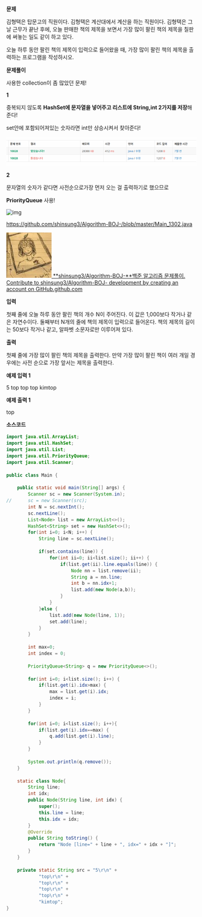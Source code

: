 **문제**

김형택은 탑문고의 직원이다. 김형택은 계산대에서 계산을 하는 직원이다. 김형택은 그날 근무가 끝난 후에, 오늘 판매한 책의 제목을 보면서 가장 많이 팔린 책의 제목을 칠판에 써놓는 일도 같이 하고 있다.

오늘 하루 동안 팔린 책의 제목이 입력으로 들어왔을 때, 가장 많이 팔린 책의 제목을 출력하는 프로그램을 작성하시오.

**문제풀이**

사용한 collection이 좀 많았던 문제!

**1**

중복되지 않도록 **HashSet에 문자열을 넣어주고 리스트에 String,int 2가지를 저장**해준다!

set안에 포함되어져있는 숫자라면 int만 상승시켜서 찾아준다!

![img](md-images/image.png)



**2**

문자열의 숫자가 같다면 사전순으로가장 먼저 오는 걸 출력하기로 했으므로

**PriorityQueue** 사용!

![img](md-images/image-16474356697022.png)

https://github.com/shinsung3/Algorithm-BOJ-/blob/master/Main_1302.java

[![img](md-images/src=https%253A%252F%252Favatars0.githubusercontent.com%252Fu%252F46014771%253Fs%253D400%2526v%253D4&type=ff120)](https://github.com/shinsung3/Algorithm-BOJ-/blob/master/Main_1302.java)[ **shinsung3/Algorithm-BOJ-**백준 알고리즘 문제풀이. Contribute to shinsung3/Algorithm-BOJ- development by creating an account on GitHub.github.com](https://github.com/shinsung3/Algorithm-BOJ-/blob/master/Main_1302.java)

**입력**

첫째 줄에 오늘 하루 동안 팔린 책의 개수 N이 주어진다. 이 값은 1,000보다 작거나 같은 자연수이다. 둘째부터 N개의 줄에 책의 제목이 입력으로 들어온다. 책의 제목의 길이는 50보다 작거나 같고, 알파벳 소문자로만 이루어져 있다.

**출력**

첫째 줄에 가장 많이 팔린 책의 제목을 출력한다. 만약 가장 많이 팔린 책이 여러 개일 경우에는 사전 순으로 가장 앞서는 제목을 출력한다.

**예제 입력 1** 

5 top top top kimtop 

**예제 출력 1** 

top

**소스코드**

```java
import java.util.ArrayList;
import java.util.HashSet;
import java.util.List;
import java.util.PriorityQueue;
import java.util.Scanner;

public class Main {

	public static void main(String[] args) {
		Scanner sc = new Scanner(System.in);
//		sc = new Scanner(src);
		int N = sc.nextInt();
		sc.nextLine();
		List<Node> list = new ArrayList<>();
		HashSet<String> set = new HashSet<>();
		for(int i=0; i<N; i++) {
			String line = sc.nextLine();
			
			if(set.contains(line)) {
				for(int ii=0; ii<list.size(); ii++) {
					if(list.get(ii).line.equals(line)) {
						Node nn = list.remove(ii);
						String a = nn.line;
						int b = nn.idx+1;
						list.add(new Node(a,b));
					}
				}
			}else {
				list.add(new Node(line, 1));
				set.add(line);
			}
		}
		
		int max=0;
		int index = 0;
		
		PriorityQueue<String> q = new PriorityQueue<>();

		for(int i=0; i<list.size(); i++) {
			if(list.get(i).idx>max) {
				max = list.get(i).idx;
				index = i;
			}
		}

		for(int i=0; i<list.size(); i++){
			if(list.get(i).idx==max) {
				q.add(list.get(i).line);
			}
		}
		
		System.out.println(q.remove());
	}
	
	static class Node{
		String line;
		int idx;
		public Node(String line, int idx) {
			super();
			this.line = line;
			this.idx = idx;
		}
		@Override
		public String toString() {
			return "Node [line=" + line + ", idx=" + idx + "]";
		}
	}

	private static String src = "5\r\n" + 
			"top\r\n" + 
			"top\r\n" + 
			"top\r\n" + 
			"top\r\n" + 
			"kimtop";
}
```

